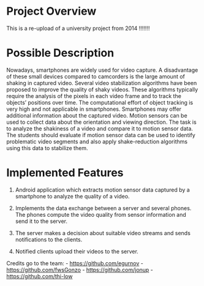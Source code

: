 Project Overview
====
This is a re-upload of a university project from 2014 !!!!!!!

# Possible Description
Nowadays, smartphones are widely used for video capture. A disadvantage of these small devices compared to camcorders is the large amount of shaking in captured video. Several video stabilization algorithms have been proposed to improve the quality of shaky videos. These algorithms typically require the analysis of the pixels in each video frame and to track the objects’ positions over time. The computational effort of object tracking is very high and not applicable in smartphones.
Smartphones may offer additional information about the captured video. Motion sensors can be used to collect data about the orientation and viewing direction. The task is to analyze the shakiness of a video and compare it to motion sensor data. The students should evaluate if motion sensor data can be used to identify problematic video segments and also apply shake-reduction algorithms using this data to stabilize them.


# Implemented Features

1. Android application which extracts motion sensor data captured by a smartphone to analyze the quality of a video.

2. Implements the data exchange between a server and several phones. The phones compute the video quality from sensor information and send it to the server. 

3. The server makes a decision about suitable video streams and sends notifications to the clients.

4. Notified clients upload their videos to the server.

Credits go to the team: 
	- https://github.com/egurnov
	- https://github.com/fwsGonzo
	- https://github.com/jonup
	- https://github.com/thi-low
